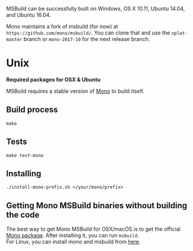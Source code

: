 MSBuild can be successfully built on Windows, OS X 10.11, Ubuntu 14.04, and Ubuntu 16.04.

Mono maintains a fork of msbuild (for now) at `https://github.com/mono/msbuild/`. You can clone that and use the `xplat-master` branch or `mono-2017-10` for the next release branch.

# Unix #

**Required packages for OSX & Ubuntu**

MSBuild requires a stable version of [Mono](http://www.mono-project.com/download/) to build itself.

## Build process ##

```make```

## Tests ##

```make test-mono```

## Installing ##

`./install-mono-prefix.sh </your/mono/prefix>`

## Getting Mono MSBuild binaries without building the code ##
The best way to get Mono MSBuild for OSX/macOS is to get the official [Mono package](http://www.mono-project.com/download/#download-mac). After installing it, you can run `msbuild`.
<br/>
For Linux, you can install mono and msbuild from [here](http://www.mono-project.com/download/#download-lin).
